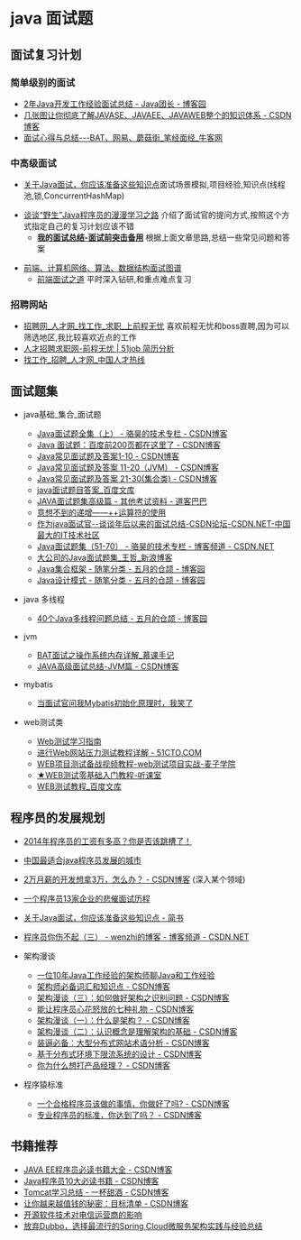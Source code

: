 # java 面试题
## 面试复习计划
### 简单级别的面试
* <A HREF="https://www.cnblogs.com/java1024/p/7654715.html">2年Java开发工作经验面试总结 - Java团长 - 博客园</A>
* <A HREF="http://blog.csdn.net/zouhuu/article/details/54351046">几张图让你彻底了解JAVASE、JAVAEE、JAVAWEB整个的知识体系 - CSDN博客</A>
* <A HREF="https://www.nowcoder.com/discuss/3043?type=2&order=0&pos=5&page=2">面试心得与总结---BAT、网易、蘑菇街_笔经面经_牛客网</A>
 

### 中高级面试
* [关于Java面试，你应该准备这些知识点](https://www.jianshu.com/p/1b2f63a45476)面试场景模拟,项目经验,知识点(线程池,锁,ConcurrentHashMap)
- [谈谈“野生”Java程序员的漫漫学习之路](http://tech.it168.com/a2018/0710/3213/000003213805.shtml) 介绍了面试官的提问方式,按照这个方式指定自己的复习计划应该不错
    - [**我的面试总结-面试前突击备用**](http://note.youdao.com/noteshare?id=90db144f70bfad83c32a35473a469859&sub=1A7CA74239E549018D3778DAC47064B9) 根据上面文章思路,总结一些常见问题和答案
* <A HREF="https://github.com/InterviewMap/CS-Interview-Knowledge-Map">前端、计算机网络、算法、数据结构面试图谱</A> 
  - [前端面试之道](https://yuchengkai.cn/docs/frontend/) 平时深入钻研,和重点难点复习

### 招聘网站
   * <A HREF="http://51job.com/">招聘网_人才网_找工作_求职_上前程无忧</A> 喜欢前程无忧和boss直聘,因为可以筛选地区,我比较喜欢近点的工作
   * <A HREF="http://i.51job.com/resume/standard_resume.php?lang=c&resumeid=357477413&ckry57t2u2#Career">人才招聘求职网-前程无忧 | 51job 简历分析</A>
   * <A HREF="http://www.cjol.com/">找工作_招聘_人才网_中国人才热线</A>

## 面试题集
* java基础_集合_面试题
   * <A HREF="http://blog.csdn.net/jackfrued/article/details/44921941">Java面试题全集（上） - 骆昊的技术专栏 - CSDN博客</A>
   * <A HREF="http://blog.csdn.net/t4i2b10x4c22nf6a/article/details/78707742">Java 面试题：百度前200页都在这里了 - CSDN博客</A>
   * <A HREF="http://blog.csdn.net/t4i2b10x4c22nf6a/article/details/78840472">Java常见面试题及答案1-10 - CSDN博客</A>
   * <A HREF="http://blog.csdn.net/t4i2b10x4c22nf6a/article/details/78840494">Java常见面试题及答案 11-20（JVM） - CSDN博客</A>
   * <A HREF="http://blog.csdn.net/t4i2b10x4c22nf6a/article/details/78840475">Java常见面试题及答案 21-30(集合类) - CSDN博客</A>
   * <A HREF="http://wenku.baidu.com/view/9e654062ddccda38376baf4c.html">java面试题目答案_百度文库</A>
   * <A HREF="http://www.doc88.com/p-996291579490.html">JAVA面试题集高级篇 - 其他考试资料 - 道客巴巴</A>
   * <A HREF="http://www.java800.com/peixun-38052110.html">意想不到的递增——++运算符的使用</A>
   * <A HREF="http://bbs.csdn.net/topics/390737462?page=1">作为java面试官--谈谈年后以来的面试总结-CSDN论坛-CSDN.NET-中国最大的IT技术社区</A>
   * <A HREF="http://blog.csdn.net/jackfrued/article/details/17403101">Java面试题集（51-70） - 骆昊的技术专栏 - 博客频道 - CSDN.NET</A>
   * <A HREF="http://blog.sina.com.cn/s/blog_4965eea8010003jp.html">大公司的Java面试题集_王哲_新浪博客</A>
   * <A HREF="http://www.cnblogs.com/xrq730/category/759081.html">Java集合框架 - 随笔分类 - 五月的仓颉 - 博客园</A>
   * <A HREF="http://www.cnblogs.com/xrq730/category/740512.html">Java设计模式 - 随笔分类 - 五月的仓颉 - 博客园</A>
   
* java 多线程
   * <A HREF="http://www.cnblogs.com/xrq730/p/5060921.html">40个Java多线程问题总结 - 五月的仓颉 - 博客园</A>


* jvm
   * <A HREF="http://www.imooc.com/article/11015">BAT面试之操作系统内存详解_慕课手记</A>
   * <A HREF="http://blog.csdn.net/t4i2b10x4c22nf6a/article/details/78830951" >JAVA高级面试总结-JVM篇 - CSDN博客</A>
   
* mybatis
   * <A HREF="https://www.toutiao.com/a6651855290226442764/">当面试官问我Mybatis初始化原理时，我笑了</A>
   
* web测试类
   * <A HREF="http://www.51testing.com/zhuanti/webtest.html">Web测试学习指南</A>
   * <A HREF="http://developer.51cto.com/art/200907/134060.htm">进行Web网站压力测试教程详解 - 51CTO.COM</A>
   * <A HREF="http://www.maiziedu.com/course/696-10240/">WEB项目测试备战视频教程-web测试项目实战-麦子学院</A>
   * <A HREF="http://www.tingkeshi.com/ruanjianceshi/webceshi/3/530.html">★WEB测试零基础入门教程-听课室</A>
   * <A HREF="http://wenku.baidu.com/view/3a1c392d915f804d2b16c1e1.html">WEB测试教程_百度文库</A>
   
   

## 程序员的发展规划
  * [2014年程序员的工资有多高？你是否该跳槽了！](https://www.runoob.com/w3cnote/2014-programmer-salary.html)
  * <A HREF="http://www.java800.com/peixun-45090236.html" ADD_DATE="1508757737">中国最适合java程序员发展的城市</A>
  * <A HREF="http://blog.csdn.net/imbrl71u7pt5x29rleu7/article/details/78131008">2万月薪的开发想拿3万，怎么办？ - CSDN博客</A> (深入某个领域)
  * <A HREF="http://www.java800.com/peixun-50070358.html" ADD_DATE="1508757737">一个程序员13家企业的悲催面试历程</A>
  * <A HREF="http://www.jianshu.com/p/1b2f63a45476">关于Java面试，你应该准备这些知识点 - 简书</A>
  * <A HREF="http://blog.csdn.net/wenzhi20102321/article/details/72671190">程序员你伤不起（三） - wenzhi的博客 - 博客频道 - CSDN.NET</A>

* 架构漫谈
   * [一位10年Java工作经验的架构师聊Java和工作经验](https://blog.csdn.net/lifuxiangcaohui/article/details/48342315)
   * <A HREF="http://blog.csdn.net/t4i2b10x4c22nf6a/article/details/78684322">架构师必备词汇和知识点 - CSDN博客</A>
   * <A HREF="http://blog.csdn.net/t4i2b10X4c22nF6A/article/details/78810930">架构漫谈（三）：如何做好架构之识别问题 - CSDN博客</A>
   * <A HREF="http://blog.csdn.net/t4i2b10x4c22nf6a/article/details/78851482">能让程序员心花怒放的七种礼物 - CSDN博客</A>
   * <A HREF="http://blog.csdn.net/t4i2b10x4c22nf6a/article/details/78797285">架构漫谈（一）：什么是架构？ - CSDN博客</A>
   * <A HREF="http://blog.csdn.net/t4i2b10x4c22nf6a/article/details/78797287">架构漫谈（二）：认识概念是理解架构的基础 - CSDN博客</A>
   * <A HREF="http://blog.csdn.net/t4i2b10x4c22nf6a/article/details/78734265">装逼必备：大型分布式网站术语分析 - CSDN博客</A>
   * <A HREF="http://blog.csdn.net/t4i2b10x4c22nf6a/article/details/78684302">基于分布式环境下限流系统的设计 - CSDN博客</A>
   * <A HREF="http://blog.csdn.net/fsgsymkyeeqzfqb4obqs/article/details/78641410">你为什么想打产品经理？ - CSDN博客</A>

* 程序猿标准 
   * <A HREF="http://blog.csdn.net/fsgsymkyeeqzfqb4obqs/article/details/78756952">一个合格程序员该做的事情，你做好了吗? - CSDN博客</A>
   * <A HREF="http://blog.csdn.net/EGEFCXzo3Ha1x4/article/details/78798283">专业程序员的标准，你达到了吗？ - CSDN博客</A>


## 书籍推荐
* <A HREF="http://blog.csdn.net/u011592705/article/details/52136004">JAVA EE程序员必读书籍大全 - CSDN博客</A>
* <A HREF="http://blog.csdn.net/t4i2b10x4c22nf6a/article/details/78684309">Java程序员10大必读书籍 - CSDN博客</A>
* <A HREF="http://blog.csdn.net/u012562943/article/category/6048997">Tomcat学习总结 - 一杯甜酒 - CSDN博客</A>
* <A HREF="http://blog.csdn.net/imbrl71u7pt5x29rleu7/article/details/78131009">让你越来越值钱的秘密：目标清单 - CSDN博客</A>
* <A HREF="https://www.toutiao.com/a6502184098356789774/?tt_from=android_share&utm_campaign=client_share&timestamp=1514481564&app=news_article&iid=20417448074&utm_medium=toutiao_android">开源软件技术对电信运营商的影响</A>
* <A HREF="https://www.toutiao.com/a6478468459431723534/?tt_from=android_share&utm_campaign=client_share&timestamp=1514481631&app=news_article&iid=20417448074&utm_medium=toutiao_android">放弃Dubbo，选择最流行的Spring Cloud微服务架构实践与经验总结</A>
    


